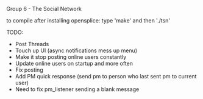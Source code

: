 Group 6 - The Social Network

to compile after installing opensplice: type 'make' and then './tsn'

TODO:

- Post Threads
- Touch up UI (async notifications mess up menu)
- Make it stop posting online users constantly
- Update online users on startup and more often
- Fix posting
- Add PM quick response (send pm to person who last sent pm to current user)
- Need to fix pm_listener sending a blank message

